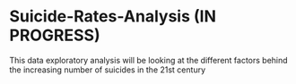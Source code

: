 # Suicide-Rates-Analysis (IN PROGRESS)
This data exploratory analysis will be looking at the different factors behind the increasing number of suicides in the 21st century

